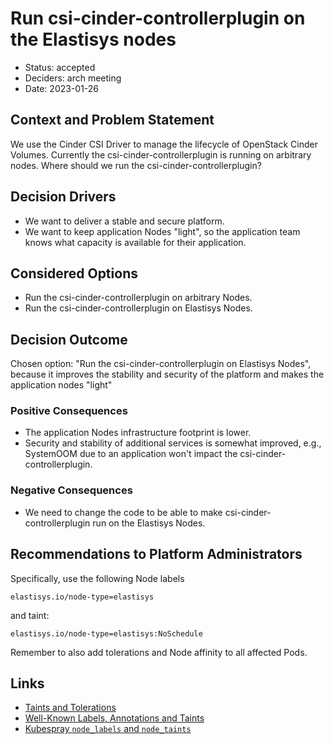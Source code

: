 # Run csi-cinder-controllerplugin on the Elastisys nodes

- Status: accepted
- Deciders: arch meeting
- Date: 2023-01-26

## Context and Problem Statement

We use the Cinder CSI Driver to manage the lifecycle of OpenStack Cinder Volumes. Currently the csi-cinder-controllerplugin is running on arbitrary nodes.
Where should we run the csi-cinder-controllerplugin?

## Decision Drivers

- We want to deliver a stable and secure platform.
- We want to keep application Nodes "light", so the application team knows what capacity is available for their application.

## Considered Options

- Run the csi-cinder-controllerplugin on arbitrary Nodes.
- Run the csi-cinder-controllerplugin on Elastisys Nodes.

## Decision Outcome

Chosen option: "Run the csi-cinder-controllerplugin on Elastisys Nodes", because it improves the stability and security of the platform and makes the application nodes "light"

### Positive Consequences

- The application Nodes infrastructure footprint is lower.
- Security and stability of additional services is somewhat improved, e.g., SystemOOM due to an application won't impact the csi-cinder-controllerplugin.

### Negative Consequences

- We need to change the code to be able to make csi-cinder-controllerplugin run on the Elastisys Nodes.

## Recommendations to Platform Administrators

Specifically, use the following Node labels

```text
elastisys.io/node-type=elastisys
```

and taint:

```text
elastisys.io/node-type=elastisys:NoSchedule
```

Remember to also add tolerations and Node affinity to all affected Pods.

## Links

- [Taints and Tolerations](https://kubernetes.io/docs/concepts/scheduling-eviction/taint-and-toleration/)
- [Well-Known Labels, Annotations and Taints](https://kubernetes.io/docs/reference/labels-annotations-taints/)
- [Kubespray `node_labels` and `node_taints`](https://github.com/kubernetes-sigs/kubespray/blob/master/docs/ansible/vars.md#other-service-variables)
